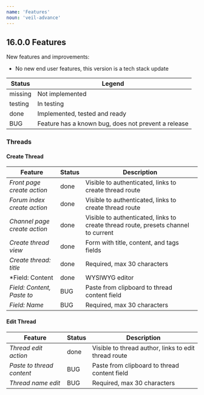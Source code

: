 ```yaml
---
name: 'Features'
noun: 'veil-advance'
---
```


## 16.0.0 Features

New features and improvements:
* No new end user features, this version is a tech stack update

| Status  | Legend                        |
| ------- | ----------------------------- |
| missing | Not implemented               |
| testing | In testing                    |
| done    | Implemented, tested and ready |
| BUG     | Feature has a known bug, does not prevent a release |

### Threads

#### Create Thread

| Feature                      | Status   | Description  |
| ---------------------------- | -------- | ------------ |
| *Front page create action*   | done     | Visible to authenticated, links to create thread route |
| *Forum index create action*  | done     | Visible to authenticated, links to create thread route |
| *Channel page create action* | done     | Visible to authenticated, links to create thread route, presets channel to current |
| *Create thread view*         | done     | Form with title, content, and tags fields |
| *Create thread: title*       | done     | Required, max 30 characters |
| *Field: Content              | done     | WYSIWYG editor |
| *Field: Content, Paste to*   | BUG      | Paste from clipboard to thread content field |
| *Field: Name*                | BUG      | Required, max 30 characters |

#### Edit Thread

| Feature                      | Status   | Description  |
| ---------------------------- | -------- | ------------ |
| *Thread edit action*         | done     | Visible to thread author, links to edit thread route |
| *Paste to thread content*    | BUG      | Paste from clipboard to thread content field |
| *Thread name edit*           | BUG      | Required, max 30 characters |